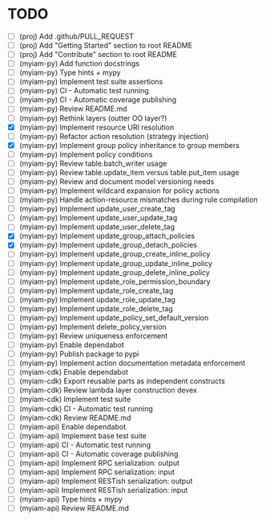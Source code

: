 # TODO

- [ ] (proj) Add .github/PULL_REQUEST
- [ ] (proj) Add "Getting Started" section to root README
- [ ] (proj) Add "Contribute" section to root README
- [ ] (myiam-py) Add function docstrings
- [ ] (myiam-py) Type hints + mypy
- [ ] (myiam-py) Implement test suite assertions
- [ ] (myiam-py) CI - Automatic test running
- [ ] (myiam-py) CI - Automatic coverage publishing
- [ ] (myiam-py) Review README.md
- [ ] (myiam-py) Rethink layers (outter OO layer?)
- [x] (myiam-py) Implement resource URI resolution
- [ ] (myiam-py) Refactor action resolution (strategy injection)
- [x] (myiam-py) Implement group policy inheritance to group members
- [ ] (myiam-py) Implement policy conditions
- [ ] (myiam-py) Review table.batch_writer usage
- [ ] (myiam-py) Review table.update_item versus table.put_item usage
- [ ] (myiam-py) Review and document model versioning needs
- [ ] (myiam-py) Implement wildcard expansion for policy actions
- [ ] (myiam-py) Handle action-resource mismatches during rule compilation
- [ ] (myiam-py) Implement update_user_create_tag
- [ ] (myiam-py) Implement update_user_update_tag
- [ ] (myiam-py) Implement update_user_delete_tag
- [x] (myiam-py) Implement update_group_attach_policies
- [x] (myiam-py) Implement update_group_detach_policies
- [ ] (myiam-py) Implement update_group_create_inline_policy
- [ ] (myiam-py) Implement update_group_update_inline_policy
- [ ] (myiam-py) Implement update_group_delete_inline_policy
- [ ] (myiam-py) Implement update_role_permission_boundary
- [ ] (myiam-py) Implement update_role_create_tag
- [ ] (myiam-py) Implement update_role_update_tag
- [ ] (myiam-py) Implement update_role_delete_tag
- [ ] (myiam-py) Implement update_policy_set_default_version
- [ ] (myiam-py) Implement delete_policy_version
- [ ] (myiam-py) Review uniqueness enforcement
- [ ] (myiam-py) Enable dependabot
- [ ] (myiam-py) Publish package to pypi
- [ ] (myiam-py) Implement action documentation metadata enforcement
- [ ] (myiam-cdk) Enable dependabot
- [ ] (myiam-cdk) Export reusable parts as independent constructs
- [ ] (myiam-cdk) Review lambda layer construction devex
- [ ] (myiam-cdk) Implement test suite
- [ ] (myiam-cdk) CI - Automatic test running
- [ ] (myiam-cdk) Review README.md
- [ ] (myiam-api) Enable dependabot
- [ ] (myiam-api) Implement base test suite
- [ ] (myiam-api) CI - Automatic test running
- [ ] (myiam-api) CI - Automatic coverage publishing
- [ ] (myiam-api) Implement RPC serialization: output
- [ ] (myiam-api) Implement RPC serialization: input
- [ ] (myiam-api) Implement RESTish serialization: output
- [ ] (myiam-api) Implement RESTish serialization: input
- [ ] (myiam-api) Type hints + mypy
- [ ] (myiam-api) Review README.md
